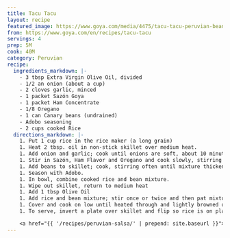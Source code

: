 ```yaml
---
title: Tacu Tacu
layout: recipe
featured_image: https://www.goya.com/media/4475/tacu-tacu-peruvian-beans-and-rice.jpg?quality=80
from: https://www.goya.com/en/recipes/tacu-tacu
servings: 4
prep: 5M
cook: 40M
category: Peruvian
recipe:
  ingredients_markdown: |-
    - 3 tbsp Extra Virgin Olive Oil, divided
    - 1/2 an onion (about a cup)
    - 2 cloves garlic, minced
    - 1 packet Sazón Goya
    - 1 packet Ham Concentrate
    - 1/8 Oregano
    - 1 can Canary beans (undrained)
    - Adobo seasoning
    - 2 cups cooked Rice
  directions_markdown: |-
    1. Put 1 cup rice in the rice maker (a long grain)
    1. Heat 2 tbsp. oil in non-stick skillet over medium heat.
    1. Add onion and garlic; cook until onions are soft, about 10 minutes
    1. Stir in Sazón, Ham Flavor and Oregano and cook slowly, stirring often until mixture begins to form a paste, about 10 minutes. Add water 1 tablespoon at a time if mixture gets too dry.
    1. Add beans to skillet; cook, stirring often until mixture thickens, about 5 minutes more.
    1. Season with Adobo.
    1. In bowl, combine cooked rice and bean mixture.
    1. Wipe out skillet, return to medium heat
    1. Add 1 tbsp Olive Oil
    1. Add rice and bean mixture; stir once or twice and then pat mixture down.
    1. Cover and cook on low until heated through and lightly browned on bottom, about 10 minutes more.
    1. To serve, invert a plate over skillet and flip so rice is on plate with browned side up.

    <a href="{{ '/recipes/peruvian-salsa/' | prepend: site.baseurl }}">Serve with Peruvian Salsa</a>
---
```

